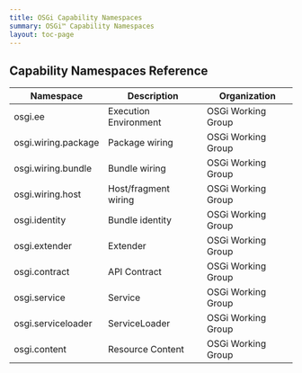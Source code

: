```yaml
---
title: OSGi Capability Namespaces
summary: OSGi™ Capability Namespaces
layout: toc-page
---
```


## Capability Namespaces Reference

Namespace | Description | Organization
----------|-------------|------------
osgi.ee | Execution Environment | OSGi Working Group
osgi.wiring.package | Package wiring | OSGi Working Group
osgi.wiring.bundle | Bundle wiring | OSGi Working Group
osgi.wiring.host | Host/fragment wiring | OSGi Working Group
osgi.identity | Bundle identity | OSGi Working Group
osgi.extender | Extender | OSGi Working Group
osgi.contract | API Contract | OSGi Working Group
osgi.service | Service | OSGi Working Group
osgi.serviceloader | ServiceLoader | OSGi Working Group
osgi.content | Resource Content | OSGi Working Group
